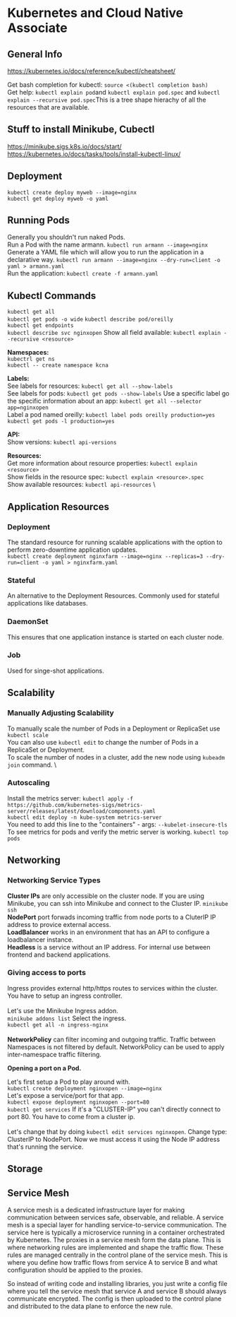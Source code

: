 # Kubernetes and Cloud Native Associate

## General Info

https://kubernetes.io/docs/reference/kubectl/cheatsheet/

Get bash completion for kubectl: ``source <(kubectl completion bash)`` \
Get help: ``kubectl explain pod``and ``kubectl explain pod.spec`` and ``kubectl explain --recursive pod.spec``This is a tree shape hierachy of all the resources that are available.

## Stuff to install Minikube, Cubectl

https://minikube.sigs.k8s.io/docs/start/ \
https://kubernetes.io/docs/tasks/tools/install-kubectl-linux/

## Deployment
``kubectl create deploy myweb --image=nginx`` \
``kubectl get deploy myweb -o yaml``

## Running Pods
Generally you shouldn't run naked Pods. \
Run a Pod with the name armann. ``kubectl run armann --image=nginx`` \
Generate a YAML file which will allow you to run the application in a declarative way. ``kubectl run armann --image=nginx --dry-run=client -o yaml > armann.yaml`` \
Run the application: ``kubectl create -f armann.yaml``

## Kubectl Commands

``kubectl get all`` \
``kubectl get pods -o wide``
``kubectl describe pod/oreilly`` \
``kubectl get endpoints`` \
``kubectl describe svc nginxopen``
Show all field available: ``kubectl explain --recursive <resource>``

**Namespaces:** \
``kubectrl get ns`` \
``kubectl -- create namespace kcna``

**Labels:** \
See labels for resources: ``kubectl get all --show-labels`` \
See labels for pods: ``kubectl get pods --show-labels``
Use a specific label go the specific information about an app: ``kubectl get all --selector app=nginxopen`` \
Label a pod named oreilly: ``kubectl label pods oreilly production=yes`` \
``kubectl get pods -l production=yes``

**API:** \
Show versions: ``kubectl api-versions``

**Resources:** \
Get more information about resource properties: ``kubectl explain <resource>`` \
Show fields in the resource spec: ``kubectl explain <resource>.spec`` \
Show available resources: ``kubectl api-resources`` \

## Application Resources

### Deployment
The standard resource for running scalable applications with the option to perform zero-downtime application updates. \
``kubectl create deployment nginxfarm --image=nginx --replicas=3 --dry-run=client -o yaml > nginxfarm.yaml``

### Stateful
An alternative to the Deployment Resources. Commonly used for stateful applications like databases.

### DaemonSet
This ensures that one application instance is started on each cluster node.

### Job
Used for singe-shot applications.

## Scalability

### Manually Adjusting Scalability

To manually scale the number of Pods in a Deployment or ReplicaSet use ``kubectl scale``\
You can also use ``kubectl edit`` to change the number of Pods in a ReplicaSet or Deployment. \
To scale the number of nodes in a cluster, add the new node using ``kubeadm join`` command. \

### Autoscaling

Install the metrics server: ``kubectl apply -f https://github.com/kubernetes-sigs/metrics-server/releases/latest/download/components.yaml``
\
``kubectl edit deploy -n kube-system metrics-server`` \
You need to add this line to the "containers" - args:
``--kubelet-insecure-tls`` \
To see metrics for pods and verify the metric server is working. ``kubectl top pods``

## Networking

### Networking Service Types

**Cluster IPs** are only accessible on the cluster node. If you are using Minikube, you can ssh into Minikube and connect to the Cluster IP. ``minikube ssh`` \
**NodePort** port forwads incoming traffic from node ports to a CluterIP IP address to provice external access. \
**LoadBalancer** works in an environment that has an API to configure a loadbalancer instance.
\
**Headless** is a service without an IP address. For internal use between frontend and backend applications.

### Giving access to ports

Ingress provides external http/https routes to services within the cluster. \
You have to setup an ingress controller. \
\
Let's use the Minikube Ingress addon. \
``minikube addons list`` Select the ingress. \
``kubectl get all -n ingress-nginx`` \
\
**NetworkPolicy** can filter incoming and outgoing traffic. Traffic between Namespaces is not filtered by default. NetworkPolicy can be used to apply inter-namespace traffic filtering.

**Opening a port on a Pod.**

Let's first setup a Pod to play around with. \
``kubectl create deployment nginxopen --image=nginx`` \
Let's expose a service/port for that app. \
``kubectl expose deployment nginxopen --port=80`` \
``kubectl get services`` If it's a "CLUSTER-IP" you can't directly connect to port 80. You have to come from a cluster ip.\
\
Let's change that by doing ``kubectl edit services nginxopen``. Change type: ClusterIP to NodePort. Now we must access it using the Node IP address that's running the service.

## Storage

## Service Mesh

A service mesh is a dedicated infrastructure layer for making communication between services safe, observable, and reliable.
A service mesh is a special layer for handling service-to-service communication. The service here is typically a microservice running in a container orchestrated by Kubernetes. The proxies in a service mesh form the data plane. This is where networking rules are implemented and shape the traffic flow.
These rules are managed centrally in the control plane of the service mesh. This is where you define how traffic flows from service A to service B and what configuration should be applied to the proxies.

So instead of writing code and installing libraries, you just write a config file where you tell the service mesh that service A and service B should always communicate encrypted. The config is then uploaded to the control plane and distributed to the data plane to enforce the new rule.
